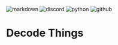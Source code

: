 ![markdown](https://img.shields.io/badge/Markdown-000000?style=for-the-badge&logo=markdown&logoColor=white)
![discord](https://img.shields.io/badge/Discord-5865F2?style=for-the-badge&logo=discord&logoColor=white)
![python](https://img.shields.io/badge/Python-FFD43B?style=for-the-badge&logo=python&logoColor=blue)
![github](https://img.shields.io/badge/GitHub-100000?style=for-the-badge&logo=github&logoColor=white)

# Decode Things
